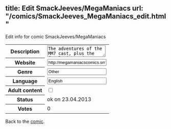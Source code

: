 title: Edit SmackJeeves/MegaManiacs
url: "/comics/SmackJeeves_MegaManiacs_edit.html"
---
Edit info for comic SmackJeeves/MegaManiacs

<form name="comic" action="http://gaepostmail.appengine.com/comic" name="post">
<table class="comicinfo">
<tr>
<th>Description</th><td><textarea name="description">The adventures of the MM7 cast, plus the fun-loving Andante, in an attempt to stop the forces of evil.</textarea></td>
</tr>
<tr>
<th>Website</th><td><input type="text" name="url" value="http://megamaniacscomics.smackjeeves.com/comics/"/></td>
</tr>
<tr>
<th>Genre</th><td><input type="text" name="genre" value="Other"/></td>
</tr>
<tr>
<th>Language</th><td><input type="text" name="language" value="English"/></td>
</tr>
<tr>
<th>Adult content</th><td><input type="checkbox" name="adult" value="adult" /></td>
</tr>
<tr>
<th>Status</th><td>ok on 23.04.2013</td>
</tr>
<tr>
<th>Votes</th><td>0</div></td>
</tr>
</table>
</form>

Back to the [comic](/comics/SmackJeeves_MegaManiacs.html).
